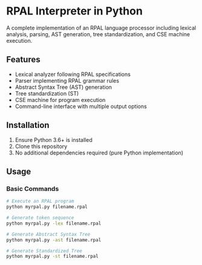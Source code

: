 # RPAL Interpreter in Python

A complete implementation of an RPAL language processor including lexical analysis, parsing, AST generation, tree standardization, and CSE machine execution.

## Features

- Lexical analyzer following RPAL specifications
- Parser implementing RPAL grammar rules
- Abstract Syntax Tree (AST) generation
- Tree standardization (ST)
- CSE machine for program execution
- Command-line interface with multiple output options

## Installation

1. Ensure Python 3.6+ is installed
2. Clone this repository
3. No additional dependencies required (pure Python implementation)

## Usage

### Basic Commands

```bash
# Execute an RPAL program
python myrpal.py filename.rpal

# Generate token sequence
python myrpal.py -lex filename.rpal

# Generate Abstract Syntax Tree
python myrpal.py -ast filename.rpal

# Generate Standardized Tree
python myrpal.py -st filename.rpal
